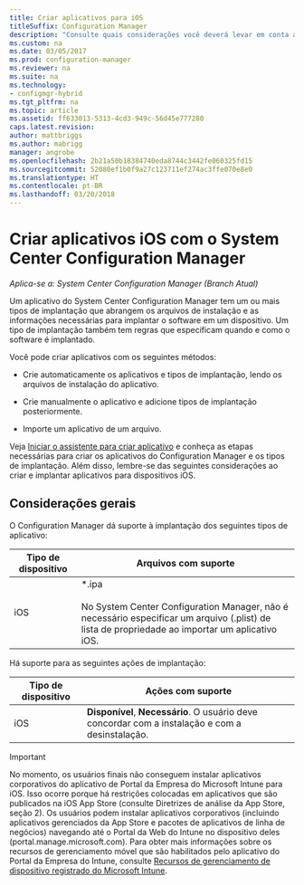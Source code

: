 ```yaml
---
title: Criar aplicativos para iOS
titleSuffix: Configuration Manager
description: "Consulte quais considerações você deverá levar em conta ao criar e implantar aplicativos para dispositivos iOS."
ms.custom: na
ms.date: 03/05/2017
ms.prod: configuration-manager
ms.reviewer: na
ms.suite: na
ms.technology:
- configmgr-hybrid
ms.tgt_pltfrm: na
ms.topic: article
ms.assetid: ff633013-5313-4cd3-949c-56d45e777280
caps.latest.revision: 
author: mattbriggs
ms.author: mabrigg
manager: angrobe
ms.openlocfilehash: 2b21a50b18384740eda8744c3442fe060325fd15
ms.sourcegitcommit: 52080ef1b0f9a27c123711ef274ac3ffe070e8e0
ms.translationtype: HT
ms.contentlocale: pt-BR
ms.lasthandoff: 03/20/2018
---
```

# <a name="create-ios-applications-with-system-center-configuration-manager"></a>Criar aplicativos iOS com o System Center Configuration Manager

*Aplica-se a: System Center Configuration Manager (Branch Atual)*

Um aplicativo do System Center Configuration Manager tem um ou mais tipos de implantação que abrangem os arquivos de instalação e as informações necessárias para implantar o software em um dispositivo. Um tipo de implantação também tem regras que especificam quando e como o software é implantado.  

 Você pode criar aplicativos com os seguintes métodos:  

-   Crie automaticamente os aplicativos e tipos de implantação, lendo os arquivos de instalação do aplicativo.  

-   Crie manualmente o aplicativo e adicione tipos de implantação posteriormente.  

-   Importe um aplicativo de um arquivo.  

Veja [Iniciar o assistente para criar aplicativo](../../apps/deploy-use/create-applications.md#start-the-create-application-wizard) e conheça as etapas necessárias para criar os aplicativos do Configuration Manager e os tipos de implantação. Além disso, lembre-se das seguintes considerações ao criar e implantar aplicativos para dispositivos iOS.  

## <a name="general-considerations"></a>Considerações gerais  
 O Configuration Manager dá suporte à implantação dos seguintes tipos de aplicativo:  

|Tipo de dispositivo|Arquivos com suporte|  
|-----------------|---------------------|  
|iOS|*.ipa<br /><br /> No System Center Configuration Manager, não é necessário especificar um arquivo (.plist) de lista de propriedade ao importar um aplicativo iOS.|  

 Há suporte para as seguintes ações de implantação:  

|Tipo de dispositivo|Ações com suporte|  
|-----------------|-----------------------|  
|iOS|**Disponível**, **Necessário**. O usuário deve concordar com a instalação e com a desinstalação.

> [!IMPORTANT]  
>  No momento, os usuários finais não conseguem instalar aplicativos corporativos do aplicativo de Portal da Empresa do Microsoft Intune para iOS. Isso ocorre porque há restrições colocadas em aplicativos que são publicados na iOS App Store (consulte Diretrizes de análise da App Store, seção 2). Os usuários podem instalar aplicativos corporativos (incluindo aplicativos gerenciados da App Store e pacotes de aplicativos de linha de negócios) navegando até o Portal da Web do Intune no dispositivo deles (portal.manage.microsoft.com). Para obter mais informações sobre os recursos de gerenciamento móvel que são habilitados pelo aplicativo do Portal da Empresa do Intune, consulte [Recursos de gerenciamento de dispositivo registrado do Microsoft Intune](https://technet.microsoft.com/library/dn600287.aspx).  
